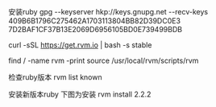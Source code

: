 安装ruby
gpg --keyserver hkp://keys.gnupg.net --recv-keys 409B6B1796C275462A1703113804BB82D39DC0E3 7D2BAF1CF37B13E2069D6956105BD0E739499BDB

curl -sSL https://get.rvm.io | bash -s stable

find / -name rvm -print
source /usr/local/rvm/scripts/rvm

检查ruby版本
rvm list known 

安装新版本ruby 下图为安装
rvm install 2.2.2  
